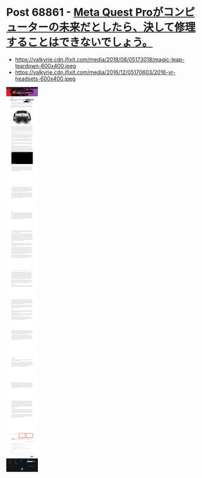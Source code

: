 # Post 68861 - [Meta Quest Proがコンピューターの未来だとしたら、決して修理することはできないでしょう。](https://www.ifixit.com/News/68861/meta-quest-pro%e3%81%8c%e3%82%b3%e3%83%b3%e3%83%94%e3%83%a5%e3%83%bc%e3%82%bf%e3%83%bc%e3%81%ae%e6%9c%aa%e6%9d%a5%e3%81%a0%e3%81%a8%e3%81%97%e3%81%9f%e3%82%89%e3%80%81%e6%b1%ba%e3%81%97%e3%81%a6)

- https://valkyrie.cdn.ifixit.com/media/2018/08/05173018/magic-leap-teardown-600x400.jpeg
- https://valkyrie.cdn.ifixit.com/media/2016/12/05170603/2016-vr-headsets-600x400.jpeg

![screencap](screenshots/75206983-cfc8-4655-828e-d38f2445f0ae.png)
